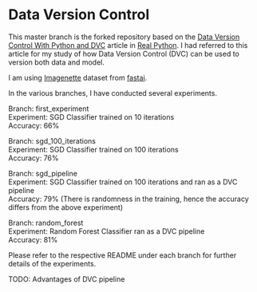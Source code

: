 # Data Version Control

This master branch is the forked repository based on the [Data Version Control With Python and DVC](https://realpython.com/python-data-version-control/) article in [Real Python](https://realpython.com/). I had referred to this article for my study of how Data Version Control (DVC) can be used to version both data and model.

I am using [Imagenette](https://github.com/fastai/imagenette) dataset from [fastai](https://www.fast.ai/).

In the various branches, I have conducted several experiments. 

Branch: first_experiment <br>
Experiment: SGD Classifier trained on 10 iterations <br>
Accuracy: 66% <br>

Branch: sgd_100_iterations <br>
Experiment: SGD Classifier trained on 100 iterations <br>
Accuracy: 76% <br>

Branch: sgd_pipeline <br>
Experiment: SGD Classifier trained on 100 iterations and ran as a DVC pipeline <br>
Accuracy: 79% (There is randomness in the training, hence the accuracy differs from the above experiment) <br>

Branch: random_forest <br>
Experiment: Random Forest Classifier ran as a DVC pipeline <br>
Accuracy: 81% <br>

Please refer to the respective README under each branch for further details of the experiments.

TODO: Advantages of DVC pipeline
